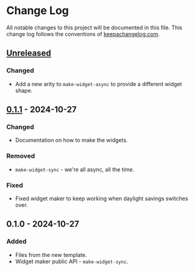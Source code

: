# Change Log
All notable changes to this project will be documented in this file. This change log follows the conventions of [keepachangelog.com](http://keepachangelog.com/).

## [Unreleased]
### Changed
- Add a new arity to `make-widget-async` to provide a different widget shape.

## [0.1.1] - 2024-10-27
### Changed
- Documentation on how to make the widgets.

### Removed
- `make-widget-sync` - we're all async, all the time.

### Fixed
- Fixed widget maker to keep working when daylight savings switches over.

## 0.1.0 - 2024-10-27
### Added
- Files from the new template.
- Widget maker public API - `make-widget-sync`.

[Unreleased]: https://github.com/e90neil/e90neil/compare/0.1.1...HEAD
[0.1.1]: https://github.com/e90neil/e90neil/compare/0.1.0...0.1.1
